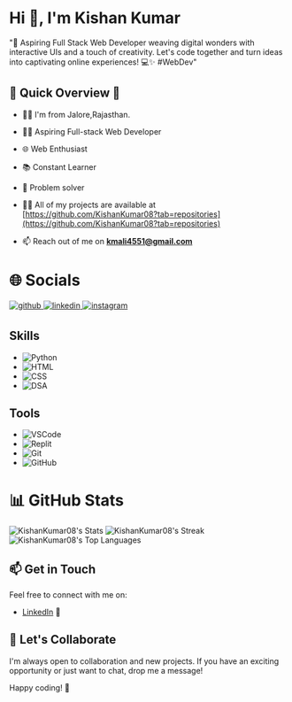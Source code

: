 <h1>Hi 👋, I'm Kishan Kumar</h1>

"🚀 Aspiring Full Stack Web Developer weaving digital wonders with interactive UIs and a touch of creativity. Let's code together and turn ideas into captivating online experiences! 💻✨ #WebDev"
 
## 🚀 Quick Overview 🚀
- 👨‍💻 I'm from Jalore,Rajasthan.
- 👨‍💻 Aspiring Full-stack Web Developer
- 🌐 Web Enthusiast
- 📚 Constant Learner
- 🚀 Problem solver

- 👨‍💻 All of my projects are available at [https://github.com/KishanKumar08?tab=repositories](https://github.com/KishanKumar08?tab=repositories)

- 📫 Reach out of me on **kmali4551@gmail.com**


<h1>🌐 Socials</h1>
<p align="left">
<a href="https://github.com/KishanKumar08" target="_blank">
<img src=https://img.shields.io/badge/github-%2324292e.svg?&style=for-the-badge&logo=github&logoColor=white alt=github style="margin-bottom: 5px;" />
</a>
<a href="https://www.linkedin.com/in/kishan-kumar08/" target="_blank">
<img src=https://img.shields.io/badge/linkedin-%231E77B5.svg?&style=for-the-badge&logo=linkedin&logoColor=white alt=linkedin style="margin-bottom: 5px;" />
</a>
<a href="https://www.instagram.com/itz_kishan_141/" target="_blank">
<img src=https://img.shields.io/badge/instagram-%23000000.svg?&style=for-the-badge&logo=instagram&logoColor=white alt=instagram style="margin-bottom: 5px;" />
</a>

## Skills
- ![Python](https://img.shields.io/badge/Python-3776AB?style=flat&logo=python&logoColor=white)
- ![HTML](https://img.shields.io/badge/HTML5-E34F26?style=flat&logo=html5&logoColor=white)
- ![CSS](https://img.shields.io/badge/CSS3-1572B6?style=flat&logo=css3&logoColor=white)
- ![DSA](https://img.shields.io/badge/Data_Structures_%26_Algorithms-0082C9?style=flat)

## Tools
- ![VSCode](https://img.shields.io/badge/VSCode-007ACC?style=flat&logo=visual-studio-code&logoColor=white)
- ![Replit](https://img.shields.io/badge/Replit-667881?style=flat&logo=replit&logoColor=white)
- ![Git](https://img.shields.io/badge/Git-F05032?style=flat&logo=git&logoColor=white)
- ![GitHub](https://img.shields.io/badge/GitHub-181717?style=flat&logo=github&logoColor=white)


<h1 align="left">📊 GitHub Stats</h1>

![KishanKumar08's Stats](https://github-readme-stats.vercel.app/api?username=KishanKumar08&theme=vue-dark&show_icons=true&hide_border=false&count_private=true)
![KishanKumar08's Streak](https://github-readme-streak-stats.herokuapp.com/?user=KishanKumar08&theme=vue-dark&hide_border=false)
![KishanKumar08's Top Languages](https://github-readme-stats.vercel.app/api/top-langs/?username=KishanKumar08&theme=vue-dark&show_icons=true&hide_border=false&layout=compact)

## 📫 Get in Touch

Feel free to connect with me on:

- [LinkedIn](https://www.linkedin.com/in/kishan-kumar08/) 📎

## 🤝 Let's Collaborate

I'm always open to collaboration and new projects. If you have an exciting opportunity or just want to chat, drop me a message!

Happy coding! 🚀
